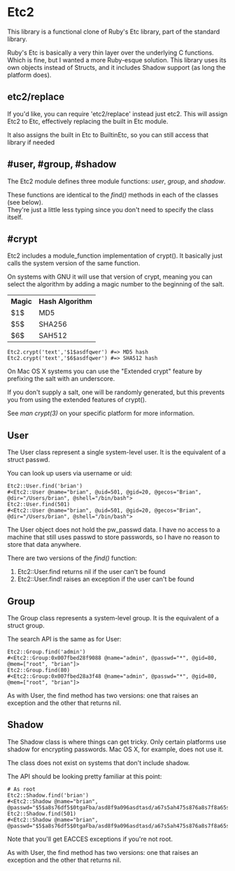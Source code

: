 Etc2
===
This library is a functional clone of Ruby's Etc library, part of the standard library.

Ruby's Etc is basically a very thin layer over the underlying C functions.  Which is fine, but I wanted a more Ruby-esque solution.
This library uses its own objects instead of Structs, and it includes Shadow support (as long the platform does).

etc2/replace
---

If you'd like, you can require 'etc2/replace' instead just etc2.  This will assign Etc2 to Etc, effectively replacing the built in Etc module.

It also assigns the built in Etc to BuiltinEtc, so you can still access that library if needed

\#user, \#group, \#shadow
---
The Etc2 module defines three module functions: *user*, *group*, and *shadow*.

These functions are identical to the *find()* methods in each of the classes (see below).  
They're just a little less typing since you don't need to specify the class itself.

\#crypt
---
Etc2 includes a module_function implementation of crypt().  It basically just calls the system version of the same function.

On systems with GNU it will use that version of crypt, meaning you can select the algorithm by adding a magic number to the beginning of the salt.
<table>
	<tr>
		<th>Magic</th><th>Hash Algorithm</th>
	<tr>
		<td>$1$</td><td>MD5</td>
	</tr><tr>
		<td>$5$</td><td>SHA256</td>
	</tr><tr>
		<td>$6$</td><td>SAH512</td>
	</tr>
</table>

	Etc2.crypt('text','$1$asdfqwer') #=> MD5 hash
	Etc2.crypt('text','$6$asdfqwer') #=> SHA512 hash

On Mac OS X systems you can use the "Extended crypt" feature by prefixing the salt with an underscore.

If you don't supply a salt, one will be randomly generated, but this prevents you from using the extended features of crypt().

See *man crypt(3)*  on your specific platform for more information.

User
---
The User class represent a single system-level user.  It is the equivalent of a struct passwd.

You can look up users via username or uid:

	Etc2::User.find('brian')
	#<Etc2::User @name="brian", @uid=501, @gid=20, @gecos="Brian", @dir="/Users/brian", @shell="/bin/bash">
	Etc2::User.find(501)
	#<Etc2::User @name="brian", @uid=501, @gid=20, @gecos="Brian", @dir="/Users/brian", @shell="/bin/bash">

The User object does not hold the pw_passwd data.  I have no access to a machine that still uses passwd to store passwords, so 
I have no reason to store that data anywhere.

There are two versions of the *find()* function:

  1. Etc2::User.find returns nil if the user can't be found
  2. Etc2::User.find! raises an exception if the user can't be found

Group
---
The Group class represents a system-level group.  It is the equivalent of a struct group.

The search API is the same as for User:

	Etc2::Group.find('admin')
	#<Etc2::Group:0x007fbed28f9088 @name="admin", @passwd="*", @gid=80, @mem=["root", "brian"]> 
	Etc2::Group.find(80)
	#<Etc2::Group:0x007fbed28a3f48 @name="admin", @passwd="*", @gid=80, @mem=["root", "brian"]>
	
As with User, the find method has two versions: one that raises an exception and the other that returns nil.

Shadow
---
The Shadow class is where things can get tricky.  Only certain platforms use shadow for encrypting passwords.  Mac OS X, for example, does not use it.

The class does not exist on systems that don't include shadow.

The API should be looking pretty familiar at this point:

	# As root
	Etc2::Shadow.find('brian')
	#<Etc2::Shadow @name="brian", @passwd="$5$a8s76df5$0tgaFba/asd8f9a096asdtasd/a67s5ah475s876a8s7f8a65s87658a76s4d8h48asdg/">
	Etc2::Shadow.find(501)
	#<Etc2::Shadow @name="brian", @passwd="$5$a8s76df5$0tgaFba/asd8f9a096asdtasd/a67s5ah475s876a8s7f8a65s87658a76s4d8h48asdg/">

Note that you'll get EACCES exceptions if you're not root.

As with User, the find method has two versions: one that raises an exception and the other that returns nil.
